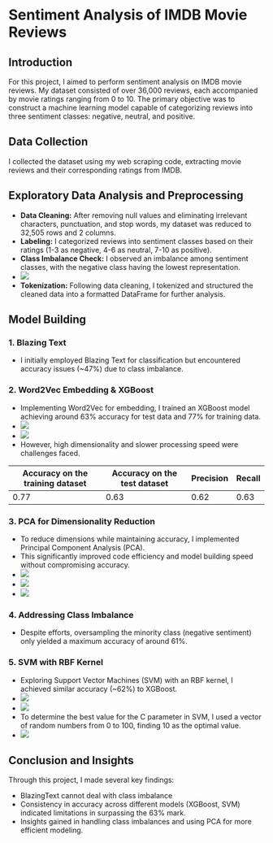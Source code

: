 # Sentiment Analysis of IMDB Movie Reviews

## Introduction
For this project, I aimed to perform sentiment analysis on IMDB movie reviews. My dataset consisted of over 36,000 reviews, each accompanied by movie ratings ranging from 0 to 10. The primary objective was to construct a machine learning model capable of categorizing reviews into three sentiment classes: negative, neutral, and positive.

## Data Collection
I collected the dataset using my web scraping code, extracting movie reviews and their corresponding ratings from IMDB.

## Exploratory Data Analysis and Preprocessing
- **Data Cleaning:** After removing null values and eliminating irrelevant characters, punctuation, and stop words, my dataset was reduced to 32,505 rows and 2 columns.
- **Labeling:** I categorized reviews into sentiment classes based on their ratings (1-3 as negative, 4-6 as neutral, 7-10 as positive).
- **Class Imbalance Check:** I observed an imbalance among sentiment classes, with the negative class having the lowest representation.
- <img src="./Plots/class imbalance.png"  />
- **Tokenization:** Following data cleaning, I tokenized and structured the cleaned data into a formatted DataFrame for further analysis.

## Model Building
### 1. Blazing Text
- I initially employed Blazing Text for classification but encountered accuracy issues (~47%) due to class imbalance.

### 2. Word2Vec Embedding & XGBoost
- Implementing Word2Vec for embedding, I trained an XGBoost model achieving around 63% accuracy for test data and 77% for training data.
- <img src="./Plots/learning curve xgboost model.png"  />
- <img src="./Plots/confusion matrix xgboost model.png"  />
- However, high dimensionality and slower processing speed were challenges faced.

| Accuracy on the training dataset | Accuracy on the test dataset | Precision | Recall |
| -------- | -------- | -------- | -------- |
| 0.77   | 0.63   | 0.62   | 0.63   |


### 3. PCA for Dimensionality Reduction
- To reduce dimensions while maintaining accuracy, I implemented Principal Component Analysis (PCA).
- This significantly improved code efficiency and model building speed without compromising accuracy.
- <img src="./Plots/learning curve xgboost-pca model.png"  />
- <img src="./Plots/cost function xgboost pca model.png"  />
- <img src="./Plots/confusion matrix xgboost-pca model.png"  />

### 4. Addressing Class Imbalance
- Despite efforts, oversampling the minority class (negative sentiment) only yielded a maximum accuracy of around 61%.

### 5. SVM with RBF Kernel
- Exploring Support Vector Machines (SVM) with an RBF kernel, I achieved similar accuracy (~62%) to XGBoost.
- <img src="./Plots/learning curve svm-pca model.png"  />
- <img src="./Plots/confusion matrix svm-pca model.png"  />
- To determine the best value for the C parameter in SVM, I used a vector of random numbers from 0 to 100, finding 10 as the optimal value.
- <img src="./Plots/svm C parameter choose.png"  />

## Conclusion and Insights
Through this project, I made several key findings:
- BlazingText cannot deal with class imbalance
- Consistency in accuracy across different models (XGBoost, SVM) indicated limitations in surpassing the 63% mark.
- Insights gained in handling class imbalances and using PCA for more efficient modeling.

